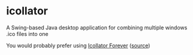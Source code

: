 icollator
=========

A Swing-based Java desktop application for combining multiple windows .ico files into one

You would probably prefer using [Icollator Forever](http://adv12.github.io/IcollatorForever/) ([source](http://github.com/adv12/IcollatorForever))
